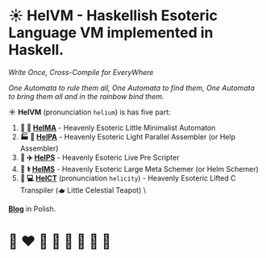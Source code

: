 # ☀️ **HelVM** - Haskellish Esoteric Language VM implemented in Haskell.

*Write Once, Cross-Compile for EveryWhere*

*One Automata to rule them all, One Automata to find them, One Automata to bring them all and in the rainbow bind them.*

☀️ **HelVM** (pronunciation `helium`) is has five part:

1. **🔧 🎨 [HelMA](http://helvm.github.io/helma)** - Heavenly Esoteric Little Minimalist Automaton
2. **🏭 🌾 [HelPA](http://helvm.github.io/helpa)** - Heavenly Esoteric Light Parallel Assembler (or Help Assembler)
3. **🚀 ✈️ [HelPS](http://helvm.github.io/helps)** - Heavenly Esoteric Live Pre Scripter
4. **🔬 ⚕️ [HelMS](http://helvm.github.io/helms)** - Heavenly Esoteric Large Meta Schemer (or Helm Schemer)
5. **💼 💻 [HelCT](http://helvm.github.io/helct)** (pronunciation `helicity`) - Heavenly Esoteric Lifted C Transpiler (🫖 Little Celestial Teapot) \
<!-- 6. 🚒 🍳 🧑‍🚒 🧑‍🍳 **[HelL](http://helvm.github.io/hell)** - Heavenly Esoteric Long Logician Language -->
<!-- 7. 🎓 🏫 🧑‍🎓 🧑‍🏫 **HELOS** (pronunciation `helios`) - Heavenly Esoteric Little Operation System  -->

**[Blog](https://writeonly.github.io/projects/helvm)** in Polish.

<!-- https://en.wikipedia.org/wiki/README -->

# 🌈 ❤️ 💛 💚 💙 🤍 🖤 🦄

